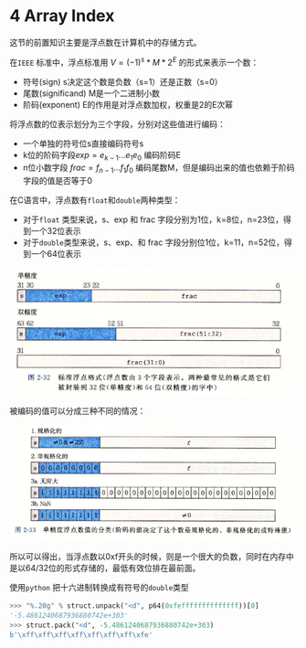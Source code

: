 # 4 Array  Index


这节的前置知识主要是浮点数在计算机中的存储方式。



在`IEEE` 标准中，浮点标准用 $V=(-1)^{s} * M * 2^{E}$ 的形式来表示一个数：

* 符号(sign) s决定这个数是负数（s=1）还是正数（s=0）
* 尾数(significand) M是一个二进制小数
* 阶码(exponent) E的作用是对浮点数加权，权重是2的E次幂

将浮点数的位表示划分为三个字段，分别对这些值进行编码：

* 一个单独的符号位s直接编码符号s
* k位的阶码字段$exp = e_{k-1} ... e_1e_0$ 编码阶码E
* n位小数字段 $frac = f_{n-1} ... f_1f_0$ 编码尾数M，但是编码出来的值也依赖于阶码字段的值是否等于0

在C语言中，浮点数有`float`和`double`两种类型：

* 对于`float` 类型来说，s、exp 和 frac 字段分别为1位，k=8位，n=23位，得到一个32位表示
* 对于`double`类型来说，s、exp、和 frac 字段分别位1位，k=11，n=52位，得到一个64位表示

![image](images/pCmfO3O_WY6_kTmvOjMgPYBgoL2ProbUQUCWOIlFKRA.png)

被编码的值可以分成三种不同的情况：

![image](images/pgLbIS_5zOhOsK2SQIF4oSj8Vldy4WxuWDbd6eIgADY.png)

所以可以得出，当浮点数以0xf开头的时候，则是一个很大的负数，同时在内存中是以64/32位的形式存储的，最低有效位排在最前面。

使用`python` 把十六进制转换成有符号的`double`类型

```python
>>> "%.20g" % struct.unpack("<d", p64(0xfeffffffffffffff))[0]
'-5.4861240687936880742e+303'
>>> struct.pack("<d", -5.4861240687936880742e+303)
b'\xff\xff\xff\xff\xff\xff\xff\xfe'
```




